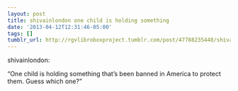 ```yaml
---
layout: post
title: shivainlondon one child is holding something
date: '2013-04-12T12:31:46-05:00'
tags: []
tumblr_url: http://rgvlibroboxproject.tumblr.com/post/47788235448/shivainlondon-one-child-is-holding-something
---
```

shivainlondon:


“One child is holding something that’s been banned in America to protect them. Guess which one?”
